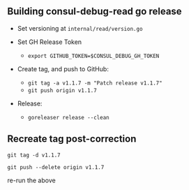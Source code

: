 ## Building consul-debug-read go release

* Set versioning at `internal/read/version.go`

* Set GH Release Token
  * `export GITHUB_TOKEN=$CONSUL_DEBUG_GH_TOKEN`

* Create tag, and push to GitHub: 
  * `git tag -a v1.1.7 -m "Patch release v1.1.7"`
  * `git push origin v1.1.7`

* Release:
  * `goreleaser release --clean`



## Recreate tag post-correction

`git tag -d v1.1.7`

`git push --delete origin v1.1.7 `

re-run the above